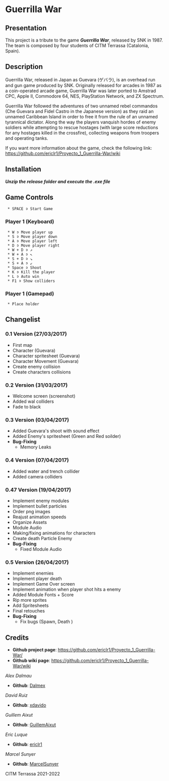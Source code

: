 # Guerrilla War
## Presentation
This project is a tribute to the game **_Guerrilla War_**, released by SNK in 1987. The team is composed by four students of CITM Terrassa (Catalonia, Spain).

## Description
Guerrilla War, released in Japan as Guevara (ゲバラ), is an overhead run and gun game produced by SNK. Originally released for arcades in 1987 as a coin-operated arcade game, Guerrilla War was later ported to Amstrad CPC, Apple II, Commodore 64, NES, PlayStation Network, and ZX Spectrum.

Guerrilla War followed the adventures of two unnamed rebel commandos (Che Guevara and Fidel Castro in the Japanese version) as they raid an unnamed Caribbean Island in order to free it from the rule of an unnamed tyrannical dictator. Along the way the players vanquish hordes of enemy soldiers while attempting to rescue hostages (with large score reductions for any hostages killed in the crossfire), collecting weapons from troopers and operating tanks.

If you want more information about the game, check the following link: https://github.com/ericlr1/Proyecto_1_Guerrilla-War/wiki

## Installation
**_Unzip the release folder and execute the .exe file_**

## Game Controls
     * SPACE ➲ Start Game
     
### Player 1 (Keyboard)
     * W ➲ Move player up
     * S ➲ Move player down
     * A ➲ Move player left
     * D ➲ Move player right
     * W + D ➲ ↗
     * W + A ➲ ↖
     * S + D ➲ ↘
     * S + A ➲ ↙
     * Space ➲ Shoot
     * K ➲ Kill the player
     * L ➲ Auto win
     * F1 ➲ Show colliders
     
### Player 1 (Gamepad)
     * Place holder
     
## Changelist
### 0.1 Version (27/03/2017)
* First map
* Character (Guevara)
* Character spritesheet (Guevara)
* Character Movement (Guevara)
* Create enemy collision
* Create characters collisions
### 0.2 Version (31/03/2017)
* Welcome screen (screenshot)
* Added wal colliders
* Fade to black
### 0.3 Version (03/04/2017)
* Added Guevara's shoot with sound effect
* Added Enemy's spritesheet (Green and Red soilder)
* **Bug-Fixing**
     * Memory Leaks
### 0.4 Version (07/04/2017)
* Added water and trench collider
* Added camera colliders     
### 0.47 Version (19/04/2017)
* Implement enemy modules
* Implement bullet particles
* Order png images
* Reajust animation speeds
* Organize Assets
* Module Audio
* Making/fixing animations for characters
* Create death Particle Enemy
* **Bug-Fixing**
     * Fixed Module Audio
### 0.5 Version (26/04/2017)
* Implement enemies 
* Implement player death
* Implement Game Over screen
* Implement animation when player shot hits a enemy
* Added Module Fonts + Score
* Rip more sprites
* Add Spritesheets
* Final retouches
* **Bug-Fixing**
     * Fix bugs (Spawn, Death )
    

## Credits
* **Github project page**: https://github.com/ericlr1/Proyecto_1_Guerrilla-War/
* **Github wiki page**: https://github.com/ericlr1/Proyecto_1_Guerrilla-War/wiki

_Alex Dalmau_
* **Github**: [Dalmex](https://github.com/Dalmex)

_David Ruiz_
* **Github**: [xdavido](https://github.com/xdavido)

_Guillem Aixut_
* **Github**: [GuillemAixut](https://github.com/GuillemAixut)

_Eric Luque_
* **Github**: [ericlr1](https://github.com/ericlr1)

_Marcel Sunyer_
* **Github**: [MarcelSunyer](https://github.com/MarcelSunyer)


CITM Terrassa 2021-2022


